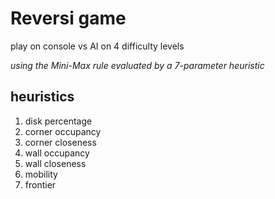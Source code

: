 # Reversi game

play on console vs AI on 4 difficulty levels

*using the Mini-Max rule evaluated by a 7-parameter heuristic*


## heuristics
1. disk percentage
2. corner occupancy
3. corner closeness
4. wall occupancy
5. wall closeness
6. mobility
7. frontier
